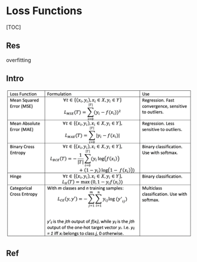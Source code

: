 # Loss Functions

[TOC]



## Res
overfitting



## Intro

![](../../../../../../../../../Assets/Pics/Screenshot%202023-05-14%20at%205.14.21%20PM.png)



## Ref

